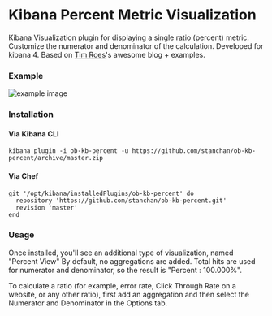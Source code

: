 # Kibana Percent Metric Visualization

Kibana Visualization plugin for displaying a single ratio (percent) metric. Customize the numerator and denominator of the calculation.
Developed for kibana 4.
Based on [Tim Roes]'s awesome blog + examples.

### Example
![example image](https://raw.githubusercontent.com/outbrain/ob-kb-percent/master/docs/image1.png)

### Installation
#### Via Kibana CLI
`kibana plugin -i ob-kb-percent -u https://github.com/stanchan/ob-kb-percent/archive/master.zip`
#### Via Chef
```
git '/opt/kibana/installedPlugins/ob-kb-percent' do
  repository 'https://github.com/stanchan/ob-kb-percent.git'
  revision 'master'
end
```
### Usage
Once installed, you'll see an additional type of visualization, named "Percent View"
By default, no aggregations are added. Total hits are used for numerator and denominator, so the result is "Percent : 100.000%". 

To calculate a ratio (for example, error rate, Click Through Rate on a website, or any other ratio), first add an aggregation and then select the Numerator and Denominator in the Options tab.


   [Tim Roes]: <https://www.timroes.de/2015/12/02/writing-kibana-4-plugins-basics/>
 
